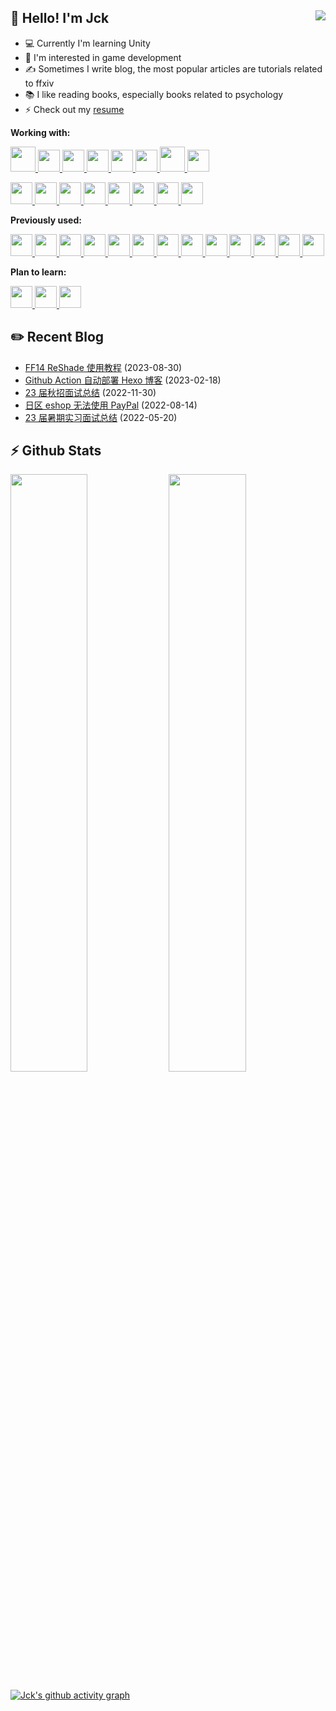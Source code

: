 ## 👋 Hello! I'm Jck <img align="right" src="https://komarev.com/ghpvc/?username=jckling&color=blue">

- 💻 Currently I'm learning Unity
- 🌱 I'm interested in game development
- ✍ Sometimes I write blog, the most popular articles are tutorials related to ffxiv
- 📚 I like reading books, especially books related to psychology
- ⚡ Check out my [resume](https://jckling.github.io/about/)

**Working with:**
<p align="left">
    <a href="https://www.markdownguide.org/">
        <img src="https://cdn.jsdelivr.net/gh/devicons/devicon/icons/markdown/markdown-original.svg" width="40" />
    </a>
    <a href="https://git-scm.com/">
        <img src="https://cdn.jsdelivr.net/gh/devicons/devicon/icons/git/git-original.svg" width="35" />
    </a>
    <a href="https://gitlab.com/">
        <img src="https://cdn.jsdelivr.net/gh/devicons/devicon/icons/gitlab/gitlab-original.svg" width="35" />
    </a>
    <a href="https://github.com/">
        <img src="https://cdn.jsdelivr.net/gh/devicons/devicon/icons/github/github-original.svg" width="35" />
    </a>
    <a href="https://unity.cn/">
        <img src="https://cdn.jsdelivr.net/gh/devicons/devicon/icons/unity/unity-original.svg" width="35" />
    </a>
    <a href="https://dotnet.microsoft.com/en-us/">
        <img src="https://raw.githubusercontent.com/dotnet/brand/main/logo/dotnet-logo.jpg" width="35" />
    </a>
    <a href="https://www.docker.com/">
        <img src="https://cdn.jsdelivr.net/gh/devicons/devicon/icons/docker/docker-original.svg" width="40" />
    </a>
    <a href="https://www.mongodb.com/">
        <img src="https://cdn.jsdelivr.net/gh/devicons/devicon/icons/mongodb/mongodb-original.svg" width="35" />
    </a>
</p>

<p align="left">
    <a href="https://dotnet.microsoft.com/en-us/languages/csharp">
        <img src="https://cdn.jsdelivr.net/gh/devicons/devicon/icons/csharp/csharp-original.svg" width="35" />
    </a>
    <a href="https://www.python.org/">
        <img src="https://cdn.jsdelivr.net/gh/devicons/devicon/icons/python/python-original.svg" width="35" />
    </a>
    <a href="https://go.dev/">
        <img src="https://cdn.jsdelivr.net/gh/devicons/devicon/icons/go/go-original.svg" width="35" />
    </a>
    <a href="https://cplusplus.com/">
        <img src="https://cdn.jsdelivr.net/gh/devicons/devicon/icons/cplusplus/cplusplus-original.svg" width="35" />
    </a>
    <a href="https://www.jetbrains.com/rider/">
        <img src="https://resources.jetbrains.com/storage/products/company/brand/logos/Rider_icon.png" width="35" />
    </a>
    <a href="https://www.jetbrains.com/pycharm/">
        <img src="https://resources.jetbrains.com/storage/products/company/brand/logos/PyCharm_icon.png" width="35" />
    </a>
    <a href="https://www.jetbrains.com/go/">
        <img src="https://resources.jetbrains.com/storage/products/company/brand/logos/GoLand_icon.png" width="35" />
    </a>
    <a href="https://code.visualstudio.com/">
        <img src="https://cdn.jsdelivr.net/gh/devicons/devicon/icons/vscode/vscode-original.svg" width="35" />
    </a>
</p>

**Previously used:**
<p align="left">
    <a href="https://en.cppreference.com/w/c">
        <img src="https://cdn.jsdelivr.net/gh/devicons/devicon/icons/c/c-original.svg" width="35" />
    </a>
    <a href="https://www.php.net/">
        <img src="https://cdn.jsdelivr.net/gh/devicons/devicon/icons/php/php-original.svg" width="35" />
    </a>
    <a href="https://www.java.com/">
        <img src="https://cdn.jsdelivr.net/gh/devicons/devicon/icons/java/java-original.svg" width="35" />
    </a>
    <a href="https://reactjs.org/">
        <img src="https://cdn.jsdelivr.net/gh/devicons/devicon/icons/react/react-original.svg" width="35" />
    </a>
    <a href="https://www.linux.org/">
        <img src="https://cdn.jsdelivr.net/gh/devicons/devicon/icons/linux/linux-original.svg" width="35" />
    </a>
    <a href="https://www.gnu.org/software/bash/">
        <img src="https://cdn.jsdelivr.net/gh/devicons/devicon/icons/bash/bash-original.svg" width="35" />
    </a>
    <a href="https://www.ansible.com/">
        <img src="https://cdn.jsdelivr.net/gh/devicons/devicon/icons/ansible/ansible-original.svg" width="35" />
    </a>
    <a href="https://www.mysql.com/">
        <img src="https://cdn.jsdelivr.net/gh/devicons/devicon/icons/mysql/mysql-original.svg" width="35" />
    </a>
    <a href="https://redis.io/">
        <img src="https://cdn.jsdelivr.net/gh/devicons/devicon/icons/redis/redis-original.svg" width="35" />
    </a>
    <a href="https://neo4j.com/">
        <img src="https://cdn.jsdelivr.net/gh/devicons/devicon/icons/neo4j/neo4j-original.svg" width="35" />
    </a>
    <a href="https://www.mathworks.com/products/matlab.html">
        <img src="https://cdn.jsdelivr.net/gh/devicons/devicon/icons/matlab/matlab-original.svg" width="35" />
    </a>
    <a href="https://visualstudio.microsoft.com/">
        <img src="https://cdn.jsdelivr.net/gh/devicons/devicon/icons/visualstudio/visualstudio-plain.svg" width="35" />
    </a>
    <a href="https://www.jetbrains.com/idea/">
        <img src="https://resources.jetbrains.com/storage/products/company/brand/logos/IntelliJ_IDEA_icon.png" width="35" />
    </a>
</p>

**Plan to learn:**
<p float="left">
    <a href="https://kubernetes.io/">
        <img src="https://cdn.jsdelivr.net/gh/devicons/devicon/icons/kubernetes/kubernetes-plain.svg" width="35" />
    </a>
    <a href="https://www.blender.org/">
        <img src="https://cdn.jsdelivr.net/gh/devicons/devicon/icons/blender/blender-original.svg" width="35" />
    </a>
    <a href="https://unrealengine.com/">
        <img src="https://cdn.jsdelivr.net/gh/devicons/devicon/icons/unrealengine/unrealengine-original.svg" width="35" />
    </a>
</p>

## ✏️ Recent Blog

<!-- blog starts -->
- [FF14 ReShade 使用教程](https://jckling.github.io/2023/08/30/Game/FFXIV/FF14-ReShade%20%E4%BD%BF%E7%94%A8%E6%95%99%E7%A8%8B/) (2023-08-30)
- [Github Action 自动部署 Hexo 博客](https://jckling.github.io/2023/02/18/Other/Github%20Action%20%E8%87%AA%E5%8A%A8%E9%83%A8%E7%BD%B2%20Hexo%20%E5%8D%9A%E5%AE%A2/) (2023-02-18)
- [23 届秋招面试总结](https://jckling.github.io/2022/11/30/Notes/23%20%E5%B1%8A%E7%A7%8B%E6%8B%9B%E9%9D%A2%E8%AF%95%E6%80%BB%E7%BB%93/) (2022-11-30)
- [日区 eshop 无法使用 PayPal](https://jckling.github.io/2022/08/14/Game/NS/%E6%97%A5%E5%8C%BA%20eshop%20%E6%97%A0%E6%B3%95%E4%BD%BF%E7%94%A8%20PayPal/) (2022-08-14)
- [23 届暑期实习面试总结](https://jckling.github.io/2022/05/20/Notes/23%20%E5%B1%8A%E6%9A%91%E6%9C%9F%E5%AE%9E%E4%B9%A0%E9%9D%A2%E8%AF%95%E6%80%BB%E7%BB%93/) (2022-05-20)
<!-- blog ends -->

## ⚡ Github Stats

<p align="left">
    <img width="49.5%" src="https://github-readme-stats.vercel.app/api?username=jckling&show_icons=true&theme=tokyonight&hide_border=true" />
    <img width="49.5%" src="https://streak-stats.demolab.com/?user=jckling&theme=tokyonight&hide_border=true" />
</p>

[![Jck's github activity graph](https://github-readme-activity-graph.vercel.app/graph?username=jckling&theme=github&hide_border=true)](https://github.com/jckling)
